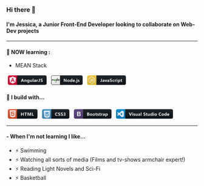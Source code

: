 ### Hi there 👋

#### I'm Jessica, a Junior Front-End Developer looking to collaborate on Web-Dev projects


--- 

#### 🌱 NOW learning :
- MEAN Stack

<p>
  <img src="https://github.com/jessazam/jessazam/blob/main/icons/angular.svg" alt="angular" height="25" style="vertical-align:top; margin:4px">
  <img src="https://github.com/jessazam/jessazam/blob/main/icons/nodejs.svg" alt="nodejs" height="25" style="vertical-align:top; margin:4px"> 
    <img src="https://github.com/jessazam/jessazam/blob/main/icons/js.svg" alt="js" height="25" style="vertical-align:top; margin:4px">
</p>


#### 🚧 I build with...

<p>
  <img src="https://github.com/jessazam/jessazam/blob/main/icons/html.svg" alt="html" height="25" style="vertical-align:top; margin:4px">
  
  <img src="https://github.com/jessazam/jessazam/blob/main/icons/css3.svg" alt="css3" height="25" style="vertical-align:top; margin:4px">
  
  <img src="https://github.com/jessazam/jessazam/blob/main/icons/bootstrap.svg" alt="bootstrap" height="25" style="vertical-align:top; margin:4px">
  
  <img src="https://github.com/jessazam/jessazam/blob/main/icons/visualstudio_code.svg" alt="vscode" height="25" style="vertical-align:top; margin:4px">
  
</p>



---

#### - When I'm not learning I like...
- ⚡️  Swimming 
- ⚡️  Watching all sorts of media (Films and tv-shows armchair expert!)
- ⚡️  Reading Light Novels and Sci-Fi
- ⚡️  Basketball 
